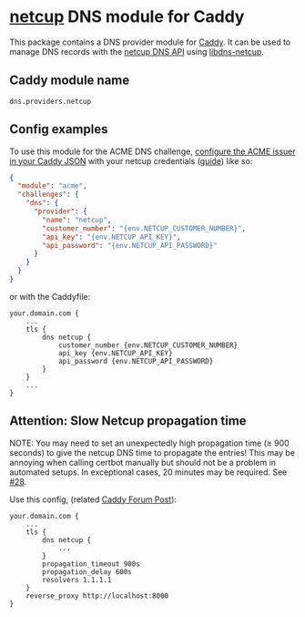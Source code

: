 # [netcup](https://www.netcup.de/) DNS module for Caddy

This package contains a DNS provider module for [Caddy](https://github.com/caddyserver/caddy). It can be used to manage DNS records with the [netcup DNS API](https://ccp.netcup.net/run/webservice/servers/endpoint.php) using [libdns-netcup](https://github.com/libdns/netcup).

## Caddy module name

```
dns.providers.netcup
```

## Config examples

To use this module for the ACME DNS challenge, [configure the ACME issuer in your Caddy JSON](https://caddyserver.com/docs/json/apps/tls/automation/policies/issuer/acme/) with your netcup credentials ([guide](https://www.netcup-wiki.de/wiki/CCP_API)) like so:

```json
{
  "module": "acme",
  "challenges": {
    "dns": {
      "provider": {
        "name": "netcup",
        "customer_number": "{env.NETCUP_CUSTOMER_NUMBER}",
        "api_key": "{env.NETCUP_API_KEY}",
        "api_password": "{env.NETCUP_API_PASSWORD}"
      }
    }
  }
}
```

or with the Caddyfile:

```
your.domain.com {
	...
	tls {
		dns netcup {
			customer_number {env.NETCUP_CUSTOMER_NUMBER}
			api_key {env.NETCUP_API_KEY}
			api_password {env.NETCUP_API_PASSWORD}
		}
	}
	...
}
```
## Attention: Slow Netcup propagation time

NOTE: You may need to set an unexpectedly high propagation time (≥ 900 seconds) to give the netcup DNS time to propagate the entries! This may be annoying when calling certbot manually but should not be a problem in automated setups. In exceptional cases, 20 minutes may be required. See [#28](https://github.com/coldfix/certbot-dns-netcup/issues/28).

Use this config, (related [Caddy Forum Post](https://caddy.community/t/unable-to-issue-a-ssl-cert-via-acme-dns-for-netcup/21807)):
```
your.domain.com {
	...
	tls {
		dns netcup {
			...
		}
		propagation_timeout 900s
		propagation_delay 600s
		resolvers 1.1.1.1
	}
	reverse_proxy http://localhost:8000
}
```
